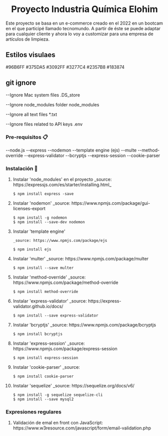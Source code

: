   <h1 align="center">Proyecto Industria Química Elohim</h1>
 
Este proyecto se basa en un e-commerce creado en el 2022 en un bootcam en el que participé llamado tecnomundo. A partir de éste se puede adaptar para cualquier cliente y ahora lo voy a customizar para una empresa de artículos de limpieza.


## Estilos visulaes 



#96B6FF
#375DA5
#3092FF
#3277C4
#2357B8
#183874







## git ignore 
--Ignore Mac system files
.DS_store

--Ignore node_modules folder
node_modules

--Ignore all text files
*.txt

--Ignore files related to API keys
.env

### Pre-requisitos 📋

--node.js
--express
--nodemon
--template engine (ejs)
--multe
--method-override
--express-validator
--bcryptjs
--express-session
--cookie-parser

### Instalación 🔧
<ol>
<li>
    Instalar 'node_modules' en el proyecto
    _source: https://expressjs.com/es/starter/installing.html_

    $ npm install express -save
</li>
<li>
    Instalar 'nodemon'
    _source: https://www.npmjs.com/package/gui-licenses-export

    $ npm install -g nodemon
    $ npm install --save-dev nodemon
</li>
<li>
    Instalar 'template engine'

    _source: https://www.npmjs.com/package/ejs

    $ npm install ejs
</li>
<li>
    Instalar 'multer'
    _source: https://www.npmjs.com/package/multer

    $ npm install --save multer
</li>
<li>
    Instalar 'method-override'
    _source: https://www.npmjs.com/package/method-override

    $ npm install method-override
</li>
<li>
    Instalar 'express-validator'
    _source: https://express-validator.github.io/docs/

    $ npm install --save express-validator
</li>
<li>
    Instalar 'bcryptjs'
    _source: https://www.npmjs.com/package/bcryptjs

    $ npm install bcryptjs
</li>
<li>
    Instalar 'express-session'
    _source: https://www.npmjs.com/package/express-session

    $ npm install express-session
</li>
<li>
    Instalar 'cookie-parser'
    _source: 

    $ npm install cookie-parser
</li>
<li>
    Instalar 'sequelize'
    _source: https://sequelize.org/docs/v6/

    $ npm install -g sequelize sequelize-cli
    $ npm install --save mysql2
</li>
</ol>

### Expresiones regulares

<ol>
<li>Validación de emal en front con JavaScript: https://www.w3resource.com/javascript/form/email-validation.php</li>
</ol>